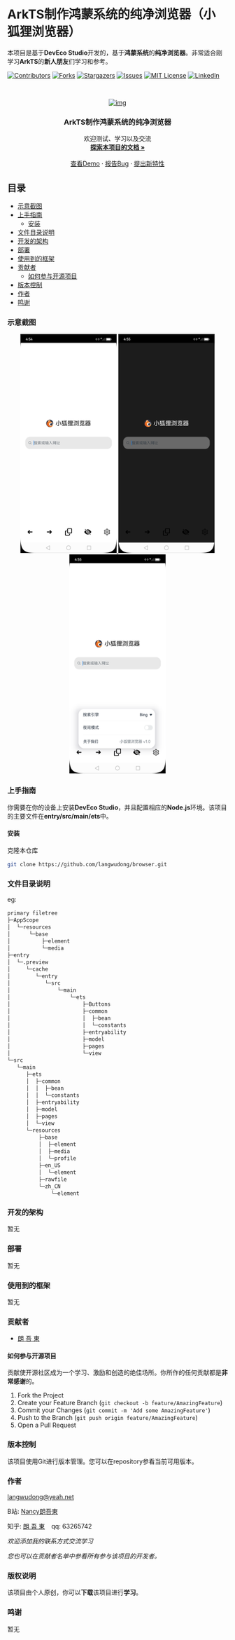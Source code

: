 

# ArkTS制作鸿蒙系统的纯净浏览器（小狐狸浏览器）

本项目是基于**DevEco Studio**开发的，基于**鸿蒙系统**的**纯净浏览器**。非常适合刚学习**ArkTS**的**新人朋友**们学习和参考。

<!-- PROJECT SHIELDS -->

[![Contributors][contributors-shield]][contributors-url]
[![Forks][forks-shield]][forks-url]
[![Stargazers][stars-shield]][stars-url]
[![Issues][issues-shield]][issues-url]
[![MIT License][license-shield]][license-url]
[![LinkedIn][linkedin-shield]][linkedin-url]

<!-- PROJECT LOGO -->
<br />

<p align="center">
  <a href="https://github.com/langwudong/browser/">
    <img src="AppScope/resources/base/media/app_icon.png" alt="img" width="120" height="120">
  </a>

  <h3 align="center">ArkTS制作鸿蒙系统的纯净浏览器</h3>
  <p align="center">
    欢迎测试、学习以及交流
    <br />
    <a href="https://github.com/langwudong/browser"><strong>探索本项目的文档 »</strong></a>
    <br />
    <br />
    <a href="https://github.com/langwudong/browser">查看Demo</a>
    ·
    <a href="https://github.com/langwudong/browser/issues">报告Bug</a>
    ·
    <a href="https://github.com/langwudong/browser/issues">提出新特性</a>
  </p>

</p>
 
## 目录

- [示意截图](#示意截图)
- [上手指南](#上手指南)
  - [安装](#安装)
- [文件目录说明](#文件目录说明)
- [开发的架构](#开发的架构)
- [部署](#部署)
- [使用到的框架](#使用到的框架)
- [贡献者](#贡献者)
  - [如何参与开源项目](#如何参与开源项目)
- [版本控制](#版本控制)
- [作者](#作者)
- [鸣谢](#鸣谢)

### 示意截图
<p align="center">
  <a href="https://github.com/langwudong/browser/">
    <img src="example01.png" alt="img" width="220" height="500">
  </a>
  <a href="https://github.com/langwudong/browser/">
    <img src="example02.png" alt="img" width="220" height="500">
  </a>
  <a href="https://github.com/langwudong/browser/">
    <img src="example03.png" alt="img" width="220" height="500">
  </a>
</p>

### 上手指南

你需要在你的设备上安装**DevEco Studio**，并且配置相应的**Node.js**环境。该项目的主要文件在**entry/src/main/ets**中。

#### 安装

克隆本仓库
```sh
git clone https://github.com/langwudong/browser.git
```

### 文件目录说明
eg:

```
primary filetree 
├─AppScope
│  └─resources
│      └─base
│          ├─element
│          └─media
├─entry
│  └─.preview
│     └─cache
│        └─entry
│           └─src
│               └─main
│                   └─ets
│                       ├─Buttons
│                       ├─common
│                       │  ├─bean
│                       │  └─constants
│                       ├─entryability
│                       ├─model
│                       ├─pages
│                       └─view
└─src
   └─main
      ├─ets
      │  ├─common
      │  │  ├─bean
      │  │  └─constants
      │  ├─entryability
      │  ├─model
      │  ├─pages
      │  └─view
      └─resources
          ├─base
          │  ├─element
          │  ├─media
          │  └─profile
          ├─en_US
          │  └─element
          ├─rawfile
          └─zh_CN
              └─element

```





### 开发的架构 

暂无

### 部署

暂无

### 使用到的框架

暂无

### 贡献者

- [朗 吾 東](https://github.com/langwudong)

#### 如何参与开源项目

贡献使开源社区成为一个学习、激励和创造的绝佳场所。你所作的任何贡献都是**非常感谢**的。


1. Fork the Project
2. Create your Feature Branch (`git checkout -b feature/AmazingFeature`)
3. Commit your Changes (`git commit -m 'Add some AmazingFeature'`)
4. Push to the Branch (`git push origin feature/AmazingFeature`)
5. Open a Pull Request



### 版本控制

该项目使用Git进行版本管理。您可以在repository参看当前可用版本。

### 作者

langwudong@yeah.net

B站: [Nancy朗吾東](https://space.bilibili.com/456674958?spm_id_from=333.1007.0.0)

知乎: [朗 吾 東](https://www.zhihu.com/people/---60-9-44)  &ensp; qq: 63265742

*欢迎添加我的联系方式交流学习*

*您也可以在贡献者名单中参看所有参与该项目的开发者。*

### 版权说明

该项目由个人原创，你可以**下载**该项目进行**学习**。

### 鸣谢


暂无

<!-- links -->
[your-project-path]:langwudong/browser
[contributors-shield]: https://img.shields.io/github/contributors/langwudong/browser.svg?style=flat-square
[contributors-url]: https://github.com/langwudong/browser/graphs/contributors
[forks-shield]: https://img.shields.io/github/forks/langwudong/browser.svg?style=flat-square
[forks-url]: https://github.com/langwudong/browser/network/members
[stars-shield]: https://img.shields.io/github/stars/langwudong/browser.svg?style=flat-square
[stars-url]: https://github.com/langwudong/browser/stargazers
[issues-shield]: https://img.shields.io/github/issues/langwudong/browser.svg?style=flat-square
[issues-url]: https://img.shields.io/github/issues/langwudong/browser.svg
[license-shield]: https://img.shields.io/github/license/shaojintian/Best_README_template.svg?style=flat-square
[license-url]: https://github.com/langwudong/browser/blob/master/LICENSE.txt
[linkedin-shield]: https://img.shields.io/badge/-LinkedIn-black.svg?style=flat-square&logo=linkedin&colorB=555
[linkedin-url]: https://linkedin.com/in/langwudong
